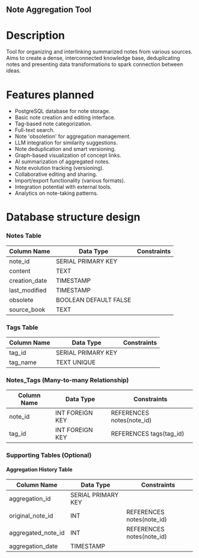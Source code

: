 ## Note Aggregation Tool

# Description

Tool for organizing and interlinking summarized notes from various sources.
Aims to create a dense, interconnected knowledge base, deduplicating notes
and presenting data transformations to spark connection between ideas.

# Features planned

- PostgreSQL database for note storage.
- Basic note creation and editing interface.
- Tag-based note categorization.
- Full-text search.
- Note 'obsoletion' for aggregation management.
- LLM integration for similarity suggestions.
- Note deduplication and smart versioning.
- Graph-based visualization of concept links.
- AI summarization of aggregated notes.
- Note evolution tracking (versioning).
- Collaborative editing and sharing.
- Import/export functionality (various formats).
- Integration potential with external tools.
- Analytics on note-taking patterns.

# Database structure design

### Notes Table
| Column Name    | Data Type                 | Constraints             |
|----------------|---------------------------|-------------------------|
| note_id        | SERIAL PRIMARY KEY       |                          |
| content        | TEXT                      |                         |
| creation_date  | TIMESTAMP                 |                         |
| last_modified  | TIMESTAMP                 |                         |
| obsolete       | BOOLEAN DEFAULT FALSE     |                         |
| source_book    | TEXT                      |                         |

### Tags Table
| Column Name    | Data Type                 | Constraints             |
|----------------|---------------------------|-------------------------|
| tag_id         | SERIAL PRIMARY KEY       |                          |
| tag_name       | TEXT UNIQUE               |                         |

### Notes_Tags (Many-to-many Relationship)
| Column Name    | Data Type                 | Constraints               |
|----------------|---------------------------|---------------------------|
| note_id        | INT FOREIGN KEY           | REFERENCES notes(note_id) |
| tag_id         | INT FOREIGN KEY           | REFERENCES tags(tag_id)   |

### Supporting Tables (Optional)

#### Aggregation History Table
| Column Name        | Data Type                 | Constraints               |
|--------------------|---------------------------|---------------------------|
| aggregation_id     | SERIAL PRIMARY KEY        |                           |
| original_note_id   | INT                       | REFERENCES notes(note_id) |
| aggregated_note_id | INT                       | REFERENCES notes(note_id) |
| aggregation_date   | TIMESTAMP                 |                           |
